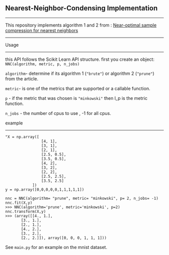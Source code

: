 ## Nearest-Neighbor-Condensing Implementation ##
___
This repository implements algorithm 1 and 2 from : [Near-optimal sample compression for nearest neighbors](https://arxiv.org/abs/1404.3368)
___
Usage
___
this API follows the Scikit Learn API structure.
first you create an object: 
`NNC(algorithm, metric, p, n_jobs)`

`algorithm`- determine if its algorithm 1 (`"brute"`) or algorithm 2 (`"prune"`) from the article.

`metric`- is one of the metrics that are supported or a callable function.

`p` - if the metric that was chosen is `"minkowski"` then l_p is the metric function.

`n_jobs` - the number of cpus to use , -1 for all cpus.

example
___
```
"X = np.array([
                [4, 1],
                [3, 1],
                [2, 1],
                [2.5, 0.5],
                [3.5, 0.5],
                [4, 2],
                [3, 2],
                [2, 2],
                [2.5, 2.5],
                [3.5, 2.5]
            ])
y = np.array([0,0,0,0,0,1,1,1,1,1])

nnc = NNC(algorithm= "prune", metric= "minkowski", p= 2, n_jobs= -1)
nnc.fit(X,y)
>>> NNC(algorithm='prune', metric='minkowski', p=2)
nnc.transform(X,y)
>>> (array([[4., 1.],
       [3., 1.],
       [2., 1.],
       [4., 2.],
       [3., 2.],
       [2., 2.]]), array([0, 0, 0, 1, 1, 1]))
```
See `main.py` for an example on the mnist dataset.
